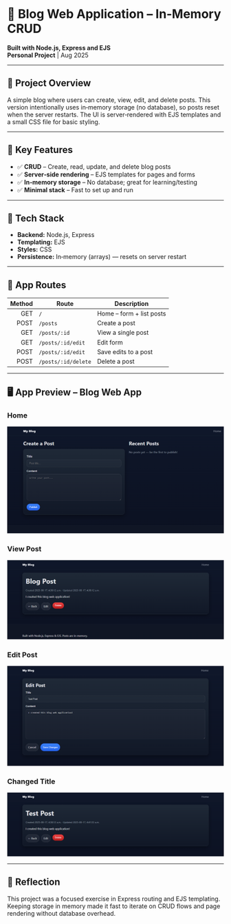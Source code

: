 # 📰 Blog Web Application – In‑Memory CRUD

**Built with Node.js, Express and EJS**  
**Personal Project** | Aug 2025

---

## 📌 Project Overview

A simple blog where users can create, view, edit, and delete posts. This version intentionally uses in‑memory storage (no database), so posts reset when the server restarts. The UI is server‑rendered with EJS templates and a small CSS file for basic styling.

---

## 🚀 Key Features

- ✅ **CRUD** – Create, read, update, and delete blog posts  
- ✅ **Server‑side rendering** – EJS templates for pages and forms  
- ✅ **In‑memory storage** – No database; great for learning/testing  
- ✅ **Minimal stack** – Fast to set up and run

---

## 🔧 Tech Stack

- **Backend:** Node.js, Express  
- **Templating:** EJS  
- **Styles:** CSS 
- **Persistence:** In‑memory (arrays) — resets on server restart

---

## 🧭 App Routes 

| Method | Route                | Description                |
|------: |----------------------|----------------------------|
| GET    | `/`                  | Home – form + list posts   |
| POST   | `/posts`             | Create a post              |
| GET    | `/posts/:id`         | View a single post         |
| GET    | `/posts/:id/edit`    | Edit form                  |
| POST   | `/posts/:id/edit`    | Save edits to a post       |
| POST   | `/posts/:id/delete`  | Delete a post              |

---

## 🖥️ App Preview – Blog Web App 

### Home
![Home](<home-page.png>)

### View Post
![Add](<adding-post.png>)

### Edit Post
![Edit](<edit-post.png>)

### Changed Title
![alt text](<changed-title-of-post.png>)

---

## 💬 Reflection

This project was a focused exercise in Express routing and EJS templating. Keeping storage in memory made it fast to iterate on CRUD flows and page rendering without database overhead.